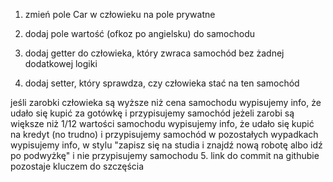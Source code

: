 1. zmień pole Car w człowieku na pole prywatne

2. dodaj pole wartość (ofkoz po angielsku) do samochodu

3. dodaj getter do człowieka, który zwraca samochód bez żadnej dodatkowej logiki

4. dodaj setter, który sprawdza, czy człowieka stać na ten samochód

jeśli zarobki człowieka są wyższe niż cena samochodu wypisujemy info, że udało się kupić za gotówkę i przypisujemy samochód
jeżeli zarobi są większe niż 1/12 wartości samochodu wypisujemy info, że udało się kupić na kredyt (no trudno) i przypisujemy samochód
w pozostałych wypadkach wypisujemy info, w stylu "zapisz się na studia i znajdź nową robotę albo idź po podwyżkę" i nie przypisujemy samochodu
5. link do commit na githubie pozostaje kluczem do szczęścia
